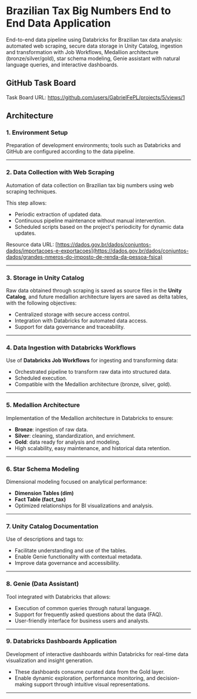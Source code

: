 # Brazilian Tax Big Numbers End to End Data Application
End-to-end data pipeline using Databricks for Brazilian tax data analysis: automated web scraping, secure data storage in Unity Catalog, ingestion and transformation with Job Workflows, Medallion architecture (bronze/silver/gold), star schema modeling, Genie assistant with natural language queries, and interactive dashboards.

## GitHub Task Board
Task Board URL: https://github.com/users/GabrielFePL/projects/5/views/1

## Architecture

### 1. Environment Setup
Preparation of development environments; tools such as Databricks and GitHub are configured according to the data pipeline.

---

### 2. Data Collection with Web Scraping
Automation of data collection on Brazilian tax big numbers using web scraping techniques.

This step allows:
- Periodic extraction of updated data.
- Continuous pipeline maintenance without manual intervention.
- Scheduled scripts based on the project's periodicity for dynamic data updates.

Resource data URL:
[https://dados.gov.br/dados/conjuntos-dados/importacoes-e-exportacoes](https://dados.gov.br/dados/conjuntos-dados/grandes-nmeros-do-imposto-de-renda-da-pessoa-fsica)

---

### 3. Storage in Unity Catalog
Raw data obtained through scraping is saved as source files in the **Unity Catalog**, and future medallion architecture layers are saved as delta tables, with the following objectives:
- Centralized storage with secure access control.
- Integration with Databricks for automated data access.
- Support for data governance and traceability.

---

### 4. Data Ingestion with Databricks Workflows
Use of **Databricks Job Workflows** for ingesting and transforming data:
- Orchestrated pipeline to transform raw data into structured data.
- Scheduled execution.
- Compatible with the Medallion architecture (bronze, silver, gold).

---

### 5. Medallion Architecture
Implementation of the Medallion architecture in Databricks to ensure:
- **Bronze**: ingestion of raw data.
- **Silver**: cleaning, standardization, and enrichment.
- **Gold**: data ready for analysis and modeling.
- High scalability, easy maintenance, and historical data retention.

---

### 6. Star Schema Modeling
Dimensional modeling focused on analytical performance:
- **Dimension Tables (dim)**
- **Fact Table (fact_tax)**
- Optimized relationships for BI visualizations and analysis.

---

### 7. Unity Catalog Documentation
Use of descriptions and tags to:
- Facilitate understanding and use of the tables.
- Enable Genie functionality with contextual metadata.
- Improve data governance and accessibility.

---

### 8. Genie (Data Assistant)
Tool integrated with Databricks that allows:
- Execution of common queries through natural language.
- Support for frequently asked questions about the data (FAQ).
- User-friendly interface for business users and analysts.

---

### 9. Databricks Dashboards Application
Development of interactive dashboards within Databricks for real-time data visualization and insight generation.
- These dashboards consume curated data from the Gold layer.
- Enable dynamic exploration, performance monitoring, and decision-making support through intuitive visual representations.

---
